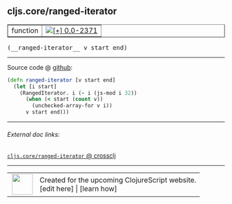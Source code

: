 ## cljs.core/ranged-iterator



 <table border="1">
<tr>
<td>function</td>
<td><a href="https://github.com/cljsinfo/cljs-api-docs/tree/0.0-2371"><img valign="middle" alt="[+] 0.0-2371" title="Added in 0.0-2371" src="https://img.shields.io/badge/+-0.0--2371-lightgrey.svg"></a> </td>
</tr>
</table>


 <samp>
(__ranged-iterator__ v start end)<br>
</samp>

---







Source code @ [github](https://github.com/clojure/clojurescript/blob/r2657/src/cljs/cljs/core.cljs#L4166-L4171):

```clj
(defn ranged-iterator [v start end]
  (let [i start]
    (RangedIterator. i (- i (js-mod i 32))
      (when (< start (count v))
        (unchecked-array-for v i))
      v start end)))
```

<!--
Repo - tag - source tree - lines:

 <pre>
clojurescript @ r2657
└── src
    └── cljs
        └── cljs
            └── <ins>[core.cljs:4166-4171](https://github.com/clojure/clojurescript/blob/r2657/src/cljs/cljs/core.cljs#L4166-L4171)</ins>
</pre>

-->

---



###### External doc links:

[`cljs.core/ranged-iterator` @ crossclj](http://crossclj.info/fun/cljs.core.cljs/ranged-iterator.html)<br>

---

 <table>
<tr><td>
<img valign="middle" align="right" width="48px" src="http://i.imgur.com/Hi20huC.png">
</td><td>
Created for the upcoming ClojureScript website.<br>
[edit here] | [learn how]
</td></tr></table>

[edit here]:https://github.com/cljsinfo/cljs-api-docs/blob/master/cljsdoc/cljs.core/ranged-iterator.cljsdoc
[learn how]:https://github.com/cljsinfo/cljs-api-docs/wiki/cljsdoc-files

<!--

This information was too distracting to show to readers, but I'll leave it
commented here since it is helpful to:

- pretty-print the data used to generate this document
- and show how to retrieve that data



The API data for this symbol:

```clj
{:ns "cljs.core",
 :name "ranged-iterator",
 :type "function",
 :signature ["[v start end]"],
 :source {:code "(defn ranged-iterator [v start end]\n  (let [i start]\n    (RangedIterator. i (- i (js-mod i 32))\n      (when (< start (count v))\n        (unchecked-array-for v i))\n      v start end)))",
          :title "Source code",
          :repo "clojurescript",
          :tag "r2657",
          :filename "src/cljs/cljs/core.cljs",
          :lines [4166 4171]},
 :full-name "cljs.core/ranged-iterator",
 :full-name-encode "cljs.core/ranged-iterator",
 :history [["+" "0.0-2371"]]}

```

Retrieve the API data for this symbol:

```clj
;; from Clojure REPL
(require '[clojure.edn :as edn])
(-> (slurp "https://raw.githubusercontent.com/cljsinfo/cljs-api-docs/catalog/cljs-api.edn")
    (edn/read-string)
    (get-in [:symbols "cljs.core/ranged-iterator"]))
```

-->

